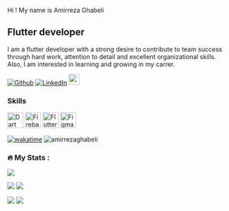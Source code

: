 Hi !
My name is Amirreza Ghabeli


Flutter developer
-----------------

I am a flutter developer with a strong desire to contribute to team success through hard work, attention to detail and excellent organizational skills. Also, I am interested in learning and growing in my carrer.

<p><a href="https://github.com/amirrezaghabeli" target="_blank"><img alt="Github" src="https://img.shields.io/badge/GitHub-%2312100E.svg?&style=for-the-badge&logo=Github&logoColor=white" /></a>  <a href="www.linkedin.com/in/amirreza-ghabeli" target="_blank"><img alt="LinkedIn" src="https://img.shields.io/badge/linkedin-%230077B5.svg?&style=for-the-badge&logo=linkedin&logoColor=white" /></a> <a href="https://www.instagram.com/amirreza_ghabeli/"><img src="https://img.shields.io/badge/instagram-%23E4405F.svg?&style=for-the-badge&logo=instagram&logoColor=white" height=25></a> 

### Skills 
<p align="left">
<a href="https://dart.dev/" target="_blank" rel="noreferrer"><img src="https://raw.githubusercontent.com/danielcranney/readme-generator/main/public/icons/skills/dart-colored.svg" width="36" height="36" alt="Dart" /></a>
<a href="https://firebase.google.com/" target="_blank" rel="noreferrer"><img src="https://raw.githubusercontent.com/danielcranney/readme-generator/main/public/icons/skills/firebase-colored.svg" width="36" height="36" alt="Firebase" /></a>
<a href="https://flutter.dev/" target="_blank" rel="noreferrer"><img src="https://raw.githubusercontent.com/danielcranney/readme-generator/main/public/icons/skills/flutter-colored.svg" width="36" height="36" alt="Flutter" /></a>
<a href="https://www.figma.com/" target="_blank" rel="noreferrer"><img src="https://raw.githubusercontent.com/danielcranney/readme-generator/main/public/icons/skills/figma-colored.svg" width="36" height="36" alt="Figma" /></a>
</p>
                    
[![wakatime](https://wakatime.com/badge/user/2e85e45b-91f8-4a33-8974-ba0dffa6c26c.svg)](https://wakatime.com/@2e85e45b-91f8-4a33-8974-ba0dffa6c26c)   <img src="https://komarev.com/ghpvc/?username=amirrezaghabeli" alt="amirrezaghabeli"/>
                  


### :fire: My Stats :

![](http://github-profile-summary-cards.vercel.app/api/cards/profile-details?username=amirrezaghabeli&theme=apprentice)

![](http://github-profile-summary-cards.vercel.app/api/cards/repos-per-language?username=amirrezaghabeli&theme=apprentice)   ![](http://github-profile-summary-cards.vercel.app/api/cards/most-commit-language?username=amirrezaghabeli&theme=apprentice)

![](http://github-profile-summary-cards.vercel.app/api/cards/stats?username=amirrezaghabeli&theme=apprentice)   ![](http://github-profile-summary-cards.vercel.app/api/cards/productive-time?username=amirrezaghabeli&theme=apprentice&utcOffset=8)


